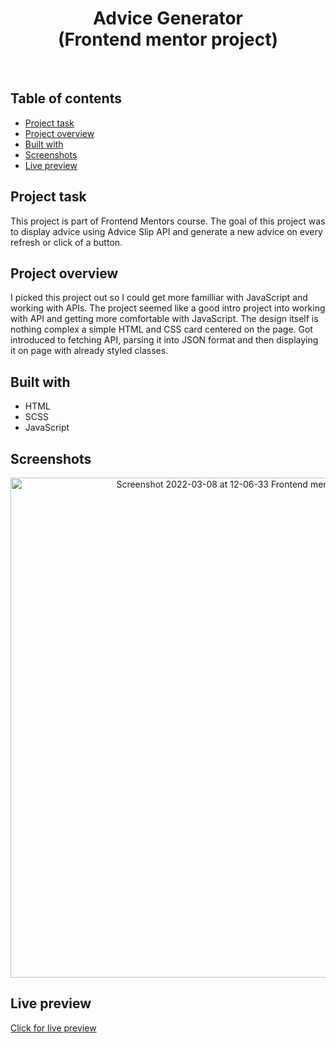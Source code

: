 <h1 align="center">
  Advice Generator
  <br>
  (Frontend mentor project)
</h1>
<br>


## Table of contents
- [Project task](#project-task)
- [Project overview](#project-overview)
- [Built with](#built-with)
- [Screenshots](#screenshots)
- [Live preview](#live-preview)


## Project task
This project is part of Frontend Mentors course. The goal of this project was to display advice using Advice Slip API and generate a new advice on every refresh or click of a button.

## Project overview
I picked this project out so I could get more familliar with JavaScript and working with APIs. The project seemed like a good intro project into working with API and getting more comfortable with JavaScript. The design itself is nothing complex a simple HTML and CSS card centered on the page. Got introduced to fetching API, parsing it into JSON format and then displaying it on page with already styled classes.

## Built with
- HTML
- SCSS
- JavaScript

## Screenshots
<p align="center">

  <img width="800" alt="Screenshot 2022-03-08 at 12-06-33 Frontend mentor Advice Generator" src="https://user-images.githubusercontent.com/25035576/157227268-eaa72a41-95bf-4b09-8fef-589f2e8c31a2.png">

</p>
 
## Live preview
[Click for live preview](https://advice-generator-pied.vercel.app/)
